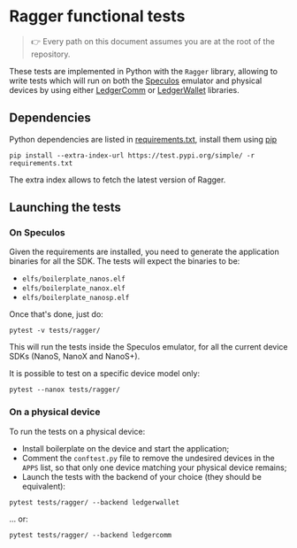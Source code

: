 # Ragger functional tests

> :point_right: Every path on this document assumes you are at the root of the
repository.

These tests are implemented in Python with the `Ragger` library, allowing to
write tests which will run on both the
[Speculos](https://github.com/LedgerHQ/speculos) emulator and physical devices
by using either [LedgerComm](https://github.com/LedgerHQ/ledgercomm) or
[LedgerWallet](https://github.com/LedgerHQ/ledgerctl) libraries.


## Dependencies

Python dependencies are listed in [requirements.txt](requirements.txt), install
them using [pip](https://pypi.org/project/pip/)

```
pip install --extra-index-url https://test.pypi.org/simple/ -r requirements.txt
```

The extra index allows to fetch the latest version of Ragger.


## Launching the tests

### On Speculos

Given the requirements are installed, you need to generate the application binaries
for all the SDK. The tests will expect the binaries to be:

- `elfs/boilerplate_nanos.elf`
- `elfs/boilerplate_nanox.elf`
- `elfs/boilerplate_nanosp.elf`

Once that's done, just do:

```
pytest -v tests/ragger/
```

This will run the tests inside the Speculos emulator, for all the current device
SDKs (NanoS, NanoX and NanoS+).

It is possible to test on a specific device model only:

```
pytest --nanox tests/ragger/
```

### On a physical device

To run the tests on a physical device:

- Install boilerplate on the device and start the application;
- Comment the `conftest.py` file to remove the undesired devices in the `APPS`
  list, so that only one device matching your physical device remains;
- Launch the tests with the backend of your choice (they should be equivalent):

```
pytest tests/ragger/ --backend ledgerwallet
```
... or:

```
pytest tests/ragger/ --backend ledgercomm
```
